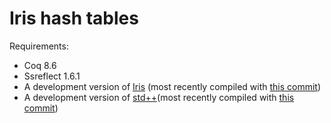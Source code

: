 # Iris hash tables

Requirements:
* Coq 8.6
* Ssreflect 1.6.1
* A development version of [Iris](https://gitlab.mpi-sws.org/FP/iris-coq/) (most recently compiled with [this commit](https://gitlab.mpi-sws.org/FP/iris-coq/tree/646bfc85e7ea6313e62feecf4ebcbcd76a186e71))
* A development version of [std++](https://gitlab.mpi-sws.org/robbertkrebbers/coq-stdpp)(most recently compiled with [this commit](https://gitlab.mpi-sws.org/robbertkrebbers/coq-stdpp/tree/2aa844c9d024e34014b7efb27baa22797b4d079f))
